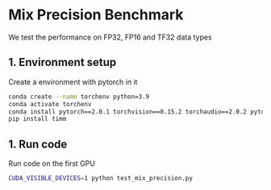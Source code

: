 # Mix Precision Benchmark
We test the performance on FP32, FP16 and TF32 data types

## 1. Environment setup
Create a environment with pytorch in it
```sh
conda create --name torchenv python=3.9
conda activate torchenv
conda install pytorch==2.0.1 torchvision==0.15.2 torchaudio==2.0.2 pytorch-cuda=11.7 -c pytorch -c nvidia
pip install timm
```

## 1. Run code
Run code on the first GPU
```sh
CUDA_VISIBLE_DEVICES=1 python test_mix_precision.py
```

